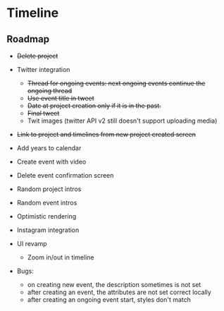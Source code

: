 # Timeline

## Roadmap
- ~~Delete project~~
- Twitter integration
  - ~~Thread for ongoing events: next ongoing events continue the ongoing thread~~
  - ~~Use event title in tweet~~
  - ~~Date at project creation only if it is in the past.~~
  - ~~Final tweet~~
  - Twit images (twitter API v2 still doesn't support uploading media)
- ~~Link to project and timelines from new project created screen~~
- Add years to calendar
- Create event with video
- Delete event confirmation screen
- Random project intros
- Random event intros
- Optimistic rendering
- Instagram integration
- UI revamp
  - Zoom in/out in timeline

- Bugs:
  - on creating new event, the description sometimes is not set
  - after creating an event, the attributes are not set correct locally
  - after creating an ongoing event start, styles don't match